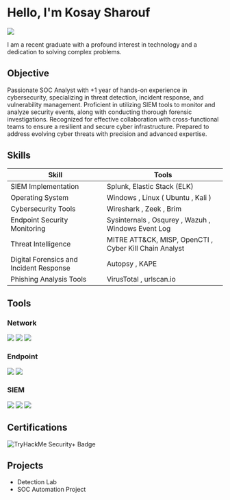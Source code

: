 # Hello, I'm Kosay Sharouf
<a href="https://www.linkedin.com/in/kosay-sharouf-969152199?utm_source=share&utm_campaign=share_via&utm_content=profile&utm_medium=android_app"><img src="https://img.shields.io/badge/-LinkedIn-0072b1?&style=for-the-badge&logo=linkedin&logoColor=white" /></a>


I am a recent graduate with a profound interest in technology and a dedication to solving complex problems.

## Objective

Passionate SOC Analyst with +1 year of hands-on experience in cybersecurity, specializing in threat detection, incident
response, and vulnerability management. Proficient in utilizing SIEM tools to monitor and analyze security events, along
with conducting thorough forensic investigations. Recognized for effective collaboration with cross-functional teams to
ensure a resilient and secure cyber infrastructure. Prepared to address evolving cyber threats with precision and advanced
expertise.

## Skills

| Skill                                         | Tools        |
|-----------------------------------------------|----------------------------|
| SIEM Implementation         | Splunk, Elastic Stack (ELK)  |
|  Operating System | Windows , Linux ( Ubuntu , Kali ) |
| Cybersecurity Tools         | Wireshark , Zeek , Brim |
| Endpoint Security Monitoring     | Sysinternals , Osqurey , Wazuh , Windows Event Log |
| Threat Intelligence                  | MITRE ATT&CK, MISP, OpenCTI , Cyber Kill Chain Analyst |
| Digital Forensics and Incident Response | Autopsy , KAPE |
| Phishing Analysis Tools | VirusTotal , urlscan.io |


## Tools


### Network
<div>
    <img src="https://img.shields.io/badge/-Wireshark-1679A7?&style=for-the-badge&logo=Wireshark&logoColor=white" />
    <img src="https://img.shields.io/badge/-Suricata-EF3B2D?&style=for-the-badge&logo=Suricata&logoColor=white" />
    <img src="https://img.shields.io/badge/-Zeek-777BB4?&style=for-the-badge&logo=Zeek&logoColor=white" />
</div>

### Endpoint
<div>
    <img src="https://img.shields.io/badge/-Microsoft_Defender_for_Endpoint-00A4EF?&style=for-the-badge&logo=Microsoft&logoColor=white" />
    <img src="https://img.shields.io/badge/-Velociraptor-4B275F?&style=for-the-badge&logo=Velociraptor&logoColor=white" />
</div>

### SIEM
<div>
    <img src="https://img.shields.io/badge/-Microsoft_Sentinel-0078D4?&style=for-the-badge&logo=Microsoft&logoColor=white" />
    <img src="https://img.shields.io/badge/-Splunk-000000?&style=for-the-badge&logo=Splunk&logoColor=white" />
    <img src="https://img.shields.io/badge/-Elastic-005571?&style=for-the-badge&logo=Elastic&logoColor=white" />
</div>

## Certifications

<div>
<img src="https://img.shields.io/badge/TryHackMe-Security%2B-FF0000?style=for-the-badge&logo=TryHackMe&logoColor=white" alt="TryHackMe Security+ Badge" />
</div>

## Projects
- Detection Lab
- SOC Automation Project
